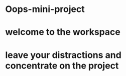 # Oops-mini-project
# welcome to the workspace 
# leave your distractions and concentrate on the project
